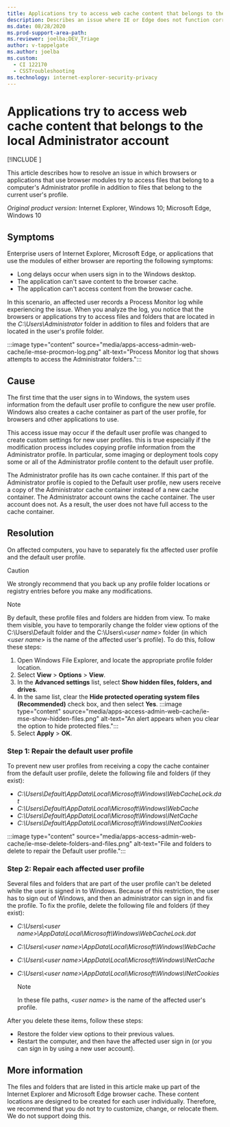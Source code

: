 ```yaml
---
title: Applications try to access web cache content that belongs to the local Administrator account
description: Describes an issue where IE or Edge does not function correctly because the user's profile is owned by the Administrator account.
ms.date: 08/28/2020
ms.prod-support-area-path: 
ms.reviewer: joelba;DEV_Triage
author: v-tappelgate
ms.author: joelba
ms.custom: 
  - CI 122170
  - CSSTroubleshooting
ms.technology: internet-explorer-security-privacy
---
```


# Applications try to access web cache content that belongs to the local Administrator account

[!INCLUDE [](../includes/browsers-important.md)]

This article describes how to resolve an issue in which browsers or applications that use browser modules try to access files that belong to a computer's Administrator profile in addition to files that belong to the current user's profile.

_Original product version:_&nbsp;Internet Explorer, Windows 10; Microsoft Edge, Windows 10  

## Symptoms

Enterprise users of Internet Explorer, Microsoft Edge, or applications that use the modules of either browser are reporting the following symptoms:

- Long delays occur when users sign in to the Windows desktop.
- The application can't save content to the browser cache.
- The application can't access content from the browser cache.

In this scenario, an affected user records a Process Monitor log while experiencing the issue. When you analyze the log, you notice that the browsers or applications try to access files and folders that are located in the *C:\Users\Administrator* folder in addition to files and folders that are located in the user's profile folder.

:::image type="content" source="media/apps-access-admin-web-cache/ie-mse-procmon-log.png" alt-text="Process Monitor log that shows attempts to access the Administrator folders.":::

## Cause

The first time that the user signs in to Windows, the system uses information from the default user profile to configure the new user profile. Windows also creates a cache container as part of the user profile, for browsers and other applications to use.

This access issue may occur if the default user profile was changed to create custom settings for new user profiles. this is true especially if the modification process includes copying profile information from the Administrator profile. In particular, some imaging or deployment tools copy some or all of the Administrator profile content to the default user profile.

The Administrator profile has its own cache container. If this part of the Administrator profile is copied to the Default user profile, new users receive a copy of the Administrator cache container instead of a new cache container. The Administrator account owns the cache container. The user account does not. As a result, the user does not have full access to the cache container.

## Resolution

On affected computers, you have to separately fix the affected user profile and the default user profile.

> [!CAUTION]  
> We strongly recommend that you back up any profile folder locations or registry entries before you make any modifications.

> [!NOTE]  
> By default, these profile files and folders are hidden from view. To make them visible, you have to temporarily change the folder view options of the C:\Users\Default folder and the C:\Users\\<*user name*> folder (in which \<*user name*> is the name of the affected user's profile). To do this, follow these steps:
>  
> 1. Open Windows File Explorer, and locate the appropriate profile folder location.
> 2. Select **View** > **Options** > **View**.
> 3. In the **Advanced settings** list, select **Show hidden files, folders, and drives**.
> 4. In the same list, clear the **Hide protected operating system files (Recommended)** check box, and then select **Yes**.
>   :::image type="content" source="media/apps-access-admin-web-cache/ie-mse-show-hidden-files.png" alt-text="An alert appears when you clear the option to hide protected files.":::
> 5. Select **Apply** > **OK**.

### Step 1: Repair the default user profile

To prevent new user profiles from receiving a copy the cache container from the default user profile, delete the following file and folders (if they exist):

- *C:\Users\Default\AppData\Local\Microsoft\Windows\WebCacheLock.dat*
- *C:\Users\Default\AppData\Local\Microsoft\Windows\WebCache*
- *C:\Users\Default\AppData\Local\Microsoft\Windows\INetCache*
- *C:\Users\Default\AppData\Local\Microsoft\Windows\INetCookies*

:::image type="content" source="media/apps-access-admin-web-cache/ie-mse-delete-folders-and-files.png" alt-text="File and folders to delete to repair the Default user profile.":::

### Step 2: Repair each affected user profile

Several files and folders that are part of the user profile can't be deleted while the user is signed in to Windows. Because of this restriction, the user has to sign out of Windows, and then an administrator can sign in and fix the profile. To fix the profile, delete the following file and folders (if they exist):

- *C:\Users\\<*user name*>\AppData\Local\Microsoft\Windows\WebCacheLock.dat*
- *C:\Users\\<*user name*>\AppData\Local\Microsoft\Windows\WebCache*
- *C:\Users\\<*user name*>\AppData\Local\Microsoft\Windows\INetCache*
- *C:\Users\\<*user name*>\AppData\Local\Microsoft\Windows\INetCookies*  
  
  > [!NOTE]  
  > In these file paths, \<*user name*> is the name of the affected user's profile.

After you delete these items, follow these steps:

- Restore the folder view options to their previous values.
- Restart the computer, and then have the affected user sign in (or you can sign in by using a new user account).

## More information

The files and folders that are listed in this article make up part of the Internet Explorer and Microsoft Edge browser cache. These content locations are designed to be created for each user individually. Therefore, we recommend that you do not try to customize, change, or relocate them. We do not support doing this.
